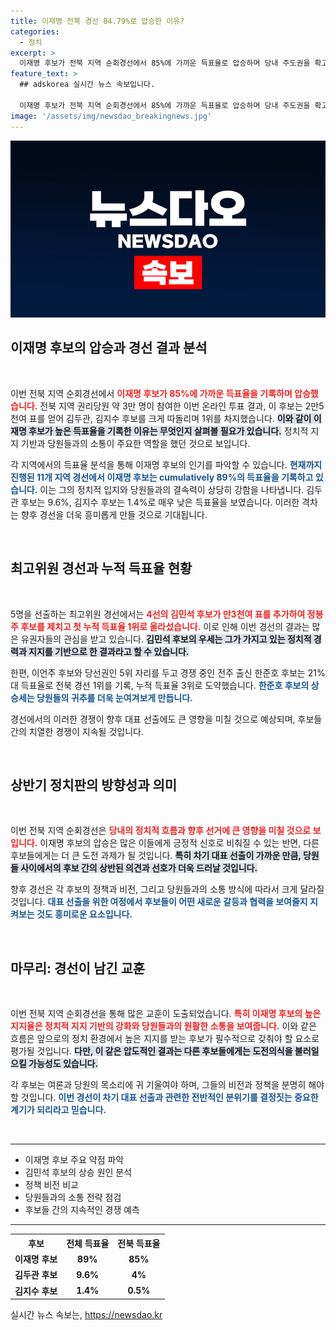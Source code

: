 ```yaml
---
title: 이재명 전북 경선 84.79%로 압승한 이유?
categories:
  - 정치
excerpt: >
  이재명 후보가 전북 지역 순회경선에서 85%에 가까운 득표율로 압승하며 당내 주도권을 확고히 했습니다. 누적 득표율도 89%에 달하며, 경선의 판도가 완전히 뒤바뀌고 있습니다.
feature_text: >
  ## adskorea 실시간 뉴스 속보입니다.

  이재명 후보가 전북 지역 순회경선에서 85%에 가까운 득표율로 압승하며 당내 주도권을 확고히 했습니다. 누적 득표율도 89%에 달하며, 경선의 판도가 완전히 뒤바뀌고 있습니다.
image: '/assets/img/newsdao_breakingnews.jpg'
---
```


<p><img src="/assets/img/newsdao_breakingnews.jpg" alt="adskorea 속보" /></p>

<h2 data-ke-size="size26">이재명 후보의 압승과 경선 결과 분석</h2>

<p data-ke-size="size16">&nbsp;</p>

<p>이번 전북 지역 순회경선에서 <b><span style="color: #ee2323;">이재명 후보가 85%에 가까운 득표율을 기록하며 압승했습니다.</span></b> 전북 지역 권리당원 약 3만 명이 참여한 이번 온라인 투표 결과, 이 후보는 2만5천여 표를 얻어 김두관, 김지수 후보를 크게 따돌리며 1위를 차지했습니다. <b><span style="background-color: #21538527;">이와 같이 이재명 후보가 높은 득표율을 기록한 이유는 무엇인지 살펴볼 필요가 있습니다.</span></b> 정치적 지지 기반과 당원들과의 소통이 주요한 역할을 했던 것으로 보입니다. </p>

<p>각 지역에서의 득표율 분석을 통해 이재명 후보의 인기를 파악할 수 있습니다. <b><span style="color: #1a5490;">현재까지 진행된 11개 지역 경선에서 이재명 후보는 cumulatively 89%의 득표율을 기록하고 있습니다.</span></b> 이는 그의 정치적 입지와 당원들과의 결속력이 상당히 강함을 나타냅니다. 김두관 후보는 9.6%, 김지수 후보는 1.4%로 매우 낮은 득표율을 보였습니다. 이러한 격차는 향후 경선을 더욱 흥미롭게 만들 것으로 기대됩니다.</p>

<p data-ke-size="size16">&nbsp;</p>

<h2 data-ke-size="size26">최고위원 경선과 누적 득표율 현황</h2>

<p data-ke-size="size16">&nbsp;</p>

<p>5명을 선출하는 최고위원 경선에서는 <b><span style="color: #ee2323;">4선의 김민석 후보가 만3천여 표를 추가하여 정봉주 후보를 제치고 첫 누적 득표율 1위로 올라섰습니다.</span></b> 이로 인해 이번 경선의 결과는 많은 유권자들의 관심을 받고 있습니다. <b><span style="background-color: #21538527;">김민석 후보의 우세는 그가 가지고 있는 정치적 경력과 지지를 기반으로 한 결과라고 할 수 있습니다.</span></b> </p>

<p>한편, 이언주 후보와 당선권인 5위 자리를 두고 경쟁 중인 전주 출신 한준호 후보는 21%대 득표율로 전북 경선 1위를 기록, 누적 득표율 3위로 도약했습니다. <b><span style="color: #1a5490;">한준호 후보의 상승세는 당원들의 귀추를 더욱 눈여겨보게 만듭니다.</span></b> </p>

<p>경선에서의 이러한 경쟁이 향후 대표 선출에도 큰 영향을 미칠 것으로 예상되며, 후보들 간의 치열한 경쟁이 지속될 것입니다.</p>

<p data-ke-size="size16">&nbsp;</p>

<h2 data-ke-size="size26">상반기 정치판의 방향성과 의미</h2>

<p data-ke-size="size16">&nbsp;</p>

<p>이번 전북 지역 순회경선은 <b><span style="color: #ee2323;">당내의 정치적 흐름과 향후 선거에 큰 영향을 미칠 것으로 보입니다.</span></b> 이재명 후보의 압승은 많은 이들에게 긍정적 신호로 비춰질 수 있는 반면, 다른 후보들에게는 더 큰 도전 과제가 될 것입니다. <b><span style="background-color: #21538527;">특히 차기 대표 선출이 가까운 만큼, 당원들 사이에서의 후보 간의 상반된 의견과 선호가 더욱 드러날 것입니다.</span></b> </p>

<p>향후 경선은 각 후보의 정책과 비전, 그리고 당원들과의 소통 방식에 따라서 크게 달라질 것입니다. <b><span style="color: #1a5490;">대표 선출을 위한 여정에서 후보들이 어떤 새로운 갈등과 협력을 보여줄지 지켜보는 것도 흥미로운 요소입니다.</span></b></p>

<p data-ke-size="size16">&nbsp;</p>

<h2 data-ke-size="size26">마무리: 경선이 남긴 교훈</h2>

<p data-ke-size="size16">&nbsp;</p>

<p>이번 전북 지역 순회경선을 통해 많은 교훈이 도출되었습니다. <b><span style="color: #ee2323;">특히 이재명 후보의 높은 지지율은 정치적 지지 기반의 강화와 당원들과의 원활한 소통을 보여줍니다.</span></b> 이와 같은 흐름은 앞으로의 정치 환경에서 높은 지지를 받는 후보가 필수적으로 갖춰야 할 요소로 평가될 것입니다. <b><span style="background-color: #21538527;">다만, 이 같은 압도적인 결과는 다른 후보들에게는 도전의식을 불러일으킬 가능성도 있습니다.</span></b> </p>

<p>각 후보는 여론과 당원의 목소리에 귀 기울여야 하며, 그들의 비전과 정책을 분명히 해야 할 것입니다. <b><span style="color: #1a5490;">이번 경선이 차기 대표 선출과 관련한 전반적인 분위기를 결정짓는 중요한 계기가 되리라고 믿습니다.</span></b></p>

<p data-ke-size="size16">&nbsp;</p>

<hr/>

<ul>
    <li>이재명 후보 주요 약점 파악</li>
    <li>김민석 후보의 상승 원인 분석</li>
    <li>정책 비전 비교</li>
    <li>당원들과의 소통 전략 점검</li>
    <li>후보들 간의 지속적인 경쟁 예측</li>
</ul>

<hr/>

<table>
    <tr>
        <th style="text-align: center; height: 17px;"><b>후보</b></th>
        <th style="text-align: center; height: 17px;"><b>전체 득표율</b></th>
        <th style="text-align: center; height: 17px;"><b>전북 득표율</b></th>
    </tr>
    <tr>
        <td style="text-align: center; height: 17px;"><b>이재명 후보</b></td>
        <td style="text-align: center; height: 17px;"><b>89%</b></td>
        <td style="text-align: center; height: 17px;"><b>85%</b></td>
    </tr>
    <tr>
        <td style="text-align: center; height: 17px;"><b>김두관 후보</b></td>
        <td style="text-align: center; height: 17px;"><b>9.6%</b></td>
        <td style="text-align: center; height: 17px;"><b>4%</b></td>
    </tr>
    <tr>
        <td style="text-align: center; height: 17px;"><b>김지수 후보</b></td>
        <td style="text-align: center; height: 17px;"><b>1.4%</b></td>
        <td style="text-align: center; height: 17px;"><b>0.5%</b></td>
    </tr>
</table>
실시간 뉴스 속보는, <a href="https://newsdao.kr" rel="dofollow">https://newsdao.kr</a>


